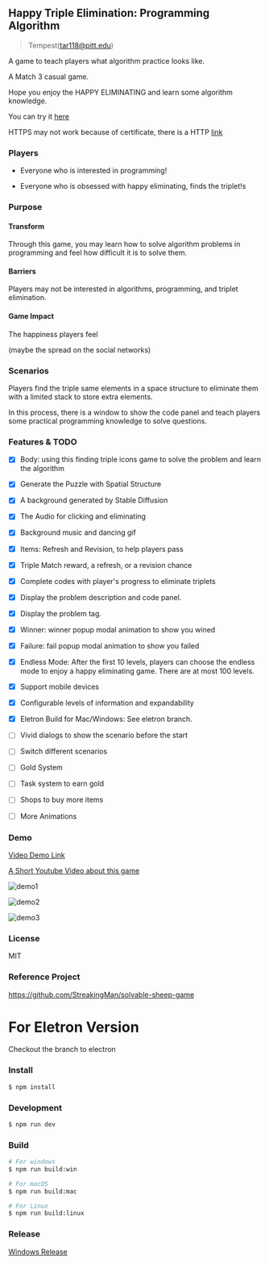 ## Happy Triple Elimination: Programming Algorithm

> Tempest(tar118@pitt.edu)

A game to teach players what algorithm practice looks like.

A Match 3 casual game.

Hope you enjoy the HAPPY ELIMINATING and learn some algorithm knowledge.

You can try it [here](https://triple.epicanecdotes.games/)

HTTPS may not work because of certificate, there is a HTTP [link](http://triple.epicanecdotes.games/)

### Players

- Everyone who is interested in programming!

- Everyone who is obsessed with happy eliminating, finds the triplet!s

### Purpose

#### Transform

Through this game, you may learn how to solve algorithm problems in programming and feel how difficult it is to solve them.

#### Barriers

Players may not be interested in algorithms, programming, and triplet elimination.

#### Game Impact

The happiness players feel

(maybe the spread on the social networks)

### Scenarios

Players find the triple same elements in a space structure to eliminate them with a limited stack to store extra elements.

In this process, there is a window to show the code panel and teach players some practical programming knowledge to solve questions.

### Features & TODO

- [x] Body: using this finding triple icons game to solve the problem and learn the algorithm

- [x] Generate the Puzzle with Spatial Structure

- [x] A background generated by Stable Diffusion

- [x] The Audio for clicking and eliminating

- [x] Background music and dancing gif

- [x] Items: Refresh and Revision, to help players pass

- [x] Triple Match reward, a refresh, or a revision chance

- [x] Complete codes with player's progress to eliminate triplets

- [x] Display the problem description and code panel.

- [x] Display the problem tag.
- [x] Winner: winner popup modal animation to show you wined

- [x] Failure: fail popup modal animation to show you failed

- [x] Endless Mode: After the first 10 levels, players can choose the endless mode to enjoy a happy eliminating game. There are at most 100 levels.

- [x] Support mobile devices

- [x] Configurable levels of information and expandability
- [x] Eletron Build for Mac/Windows: See eletron branch.
- [ ] Vivid dialogs to show the scenario before the start

- [ ] Switch different scenarios

- [ ] Gold System

- [ ] Task system to earn gold

- [ ] Shops to buy more items

- [ ] More Animations

### Demo

[Video Demo Link](https://drive.google.com/file/d/1MHUcxK6A5LOsq9obJqb8Fv3CSnoNsoR6/view?usp=sharing)

[A Short Youtube Video about this game](https://www.youtube.com/watch?v=vIwVpJCnF4I)

![demo1](https://raw.githubusercontent.com/623059008/HappyTripleElimationProgramming/main/public/demo1.png)

![demo2](https://raw.githubusercontent.com/623059008/HappyTripleElimationProgramming/main/public/demo2.png)

![demo3](https://raw.githubusercontent.com/623059008/HappyTripleElimationProgramming/main/public/demo3.png)

### License

MIT

### Reference Project

https://github.com/StreakingMan/solvable-sheep-game

# For Eletron Version

Checkout the branch to electron

### Install

```bash
$ npm install
```

### Development

```bash
$ npm run dev
```

### Build

```bash
# For windows
$ npm run build:win

# For macOS
$ npm run build:mac

# For Linux
$ npm run build:linux
```

### Release

[Windows Release](https://temepst-666.itch.io/happy-triple-elimation-programming-algorithm)
